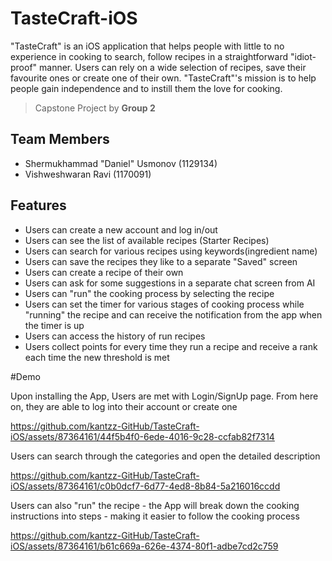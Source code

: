 # TasteCraft-iOS

"TasteCraft" is an iOS application that helps people with little to 
no experience in cooking to search, follow recipes in a 
straightforward "idiot-proof" manner.
Users can rely on a wide selection of recipes, save their favourite ones 
or create one of their own.
"TasteCraft"'s mission is to help people gain independence 
and to instill them the love for cooking. 

> Capstone Project by **Group 2**

## Team Members

- Shermukhammad "Daniel" Usmonov (1129134)
- Vishweshwaran Ravi (1170091)

## Features
- Users can create a new account and log in/out
- Users can see the list of available recipes (Starter Recipes)
- Users can search for various recipes using keywords(ingredient name)
- Users can save the recipes they like to a separate "Saved" screen
- Users can create a recipe of their own 
- Users can ask for some suggestions in a separate chat screen from AI
- Users can "run" the cooking process by selecting the recipe 
- Users can set the timer for various stages of cooking process while "running" the recipe
and can receive the notification from the app when the timer is up
- Users can access the history of run recipes
- Users collect points for every time they run a recipe and receive a rank each time the 
new threshold is met


#Demo

Upon installing the App, Users are met with Login/SignUp page. From here on, they are able to log into their account or create one

https://github.com/kantzz-GitHub/TasteCraft-iOS/assets/87364161/44f5b4f0-6ede-4016-9c28-ccfab82f7314

Users can search through the categories and open the detailed description

https://github.com/kantzz-GitHub/TasteCraft-iOS/assets/87364161/c0b0dcf7-6d77-4ed8-8b84-5a216016ccdd

Users can also "run" the recipe - the App will break down the cooking instructions into steps - making it easier to follow the cooking process

https://github.com/kantzz-GitHub/TasteCraft-iOS/assets/87364161/b61c669a-626e-4374-80f1-adbe7cd2c759


